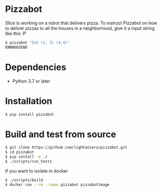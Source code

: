 # Pizzabot

Slice is working on a robot that delivers pizza. To instruct Pizzabot on how to deliver pizzas to all the houses in a neighborhood, give it a input string like this :P
```sh
$ pizzabot "5x5 (1, 3) (4,4)"
ENNNDEEEND
```
# Dependencies

* Python 3.7 or later

# Installation

```sh
$ pip install pizzabot
```
# Build and test from source

```sh
$ git clone https://github.com/lightatzero/pizzabot.git
$ cd pizzabot
$ pip install -e ./
$ ./scripts/run_tests
```
If you want to isolate in docker
```sh
$ ./scripts/build 
$ docker run --rm --name pizzabot pizzabotimage
```
